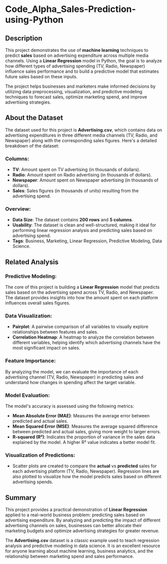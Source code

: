 # Code_Alpha_Sales-Prediction-using-Python

## Description

This project demonstrates the use of **machine learning** techniques to predict **sales** based on advertising expenditure across multiple media channels. Using a **Linear Regression** model in Python, the goal is to analyze how different types of advertising spending (TV, Radio, Newspaper) influence sales performance and to build a predictive model that estimates future sales based on these inputs.

The project helps businesses and marketers make informed decisions by utilizing data preprocessing, visualization, and predictive modeling techniques to forecast sales, optimize marketing spend, and improve advertising strategies.

## About the Dataset

The dataset used for this project is **Advertising.csv**, which contains data on advertising expenditures in three different media channels (TV, Radio, and Newspaper) along with the corresponding sales figures. Here's a detailed breakdown of the dataset:

### Columns:
- **TV**: Amount spent on TV advertising (in thousands of dollars).
- **Radio**: Amount spent on Radio advertising (in thousands of dollars).
- **Newspaper**: Amount spent on Newspaper advertising (in thousands of dollars).
- **Sales**: Sales figures (in thousands of units) resulting from the advertising spend.

### Overview:
- **Data Size**: The dataset contains **200 rows** and **5 columns**.
- **Usability**: The dataset is clean and well-structured, making it ideal for performing linear regression analysis and predicting sales based on advertising spend.
- **Tags**: Business, Marketing, Linear Regression, Predictive Modeling, Data Science.

## Related Analysis

### Predictive Modeling:
The core of this project is building a **Linear Regression** model that predicts sales based on the advertising spend across TV, Radio, and Newspaper. The dataset provides insights into how the amount spent on each platform influences overall sales figures.

### Data Visualization:
- **Pairplot**: A pairwise comparison of all variables to visually explore relationships between features and sales.
- **Correlation Heatmap**: A heatmap to analyze the correlation between different variables, helping identify which advertising channels have the most significant impact on sales.

### Feature Importance:
By analyzing the model, we can evaluate the importance of each advertising channel (TV, Radio, Newspaper) in predicting sales and understand how changes in spending affect the target variable.

### Model Evaluation:
The model's accuracy is assessed using the following metrics:
- **Mean Absolute Error (MAE)**: Measures the average error between predicted and actual sales.
- **Mean Squared Error (MSE)**: Measures the average squared difference between predicted and actual sales, giving more weight to larger errors.
- **R-squared (R²)**: Indicates the proportion of variance in the sales data explained by the model. A higher R² value indicates a better model fit.

### Visualization of Predictions:
- Scatter plots are created to compare the **actual** vs **predicted** sales for each advertising platform (TV, Radio, Newspaper). Regression lines are also plotted to visualize how the model predicts sales based on different advertising spends.

## Summary

This project provides a practical demonstration of **Linear Regression** applied to a real-world business problem: predicting sales based on advertising expenditure. By analyzing and predicting the impact of different advertising channels on sales, businesses can better allocate their marketing budgets and optimize advertising strategies for greater revenue.

The **Advertising.csv** dataset is a classic example used to teach regression analysis and predictive modeling in data science. It is an excellent resource for anyone learning about machine learning, business analytics, and the relationship between marketing spend and sales performance.
